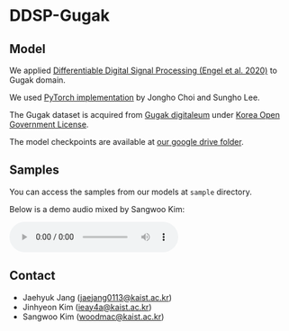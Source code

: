 # DDSP-Gugak

## Model
We applied [Differentiable Digital Signal Processing (Engel et al. 2020)](https://arxiv.org/abs/2001.04643) to Gugak domain.

We used [PyTorch implementation](https://github.com/sweetcocoa/ddsp-pytorch) by Jongho Choi and Sungho Lee.

The Gugak dataset is acquired from [Gugak digitaleum](http://www.gugak.or.kr/digitaleum) under [Korea Open Government License](https://www.kogl.or.kr).

The model checkpoints are available at [our google drive folder](https://drive.google.com/drive/folders/1SdbgJ4AD_TUVhrskwQU6cenV1_tRbaM1?usp=sharing).

## Samples
You can access the samples from our models at `sample` directory.

Below is a demo audio mixed by Sangwoo Kim:

<audio controls>
    <source type="audio/mp3" src='https://raw.githubusercontent.com/ieay4a/DDSP-Gugak/main/sample/gugak_carol.mp3'>
    <code>Your browser does not support the audio element.</code>
</audio>

## Contact
* Jaehyuk Jang ([jaejang0113@kaist.ac.kr](mailto:jaejang0113@kaist.ac.kr))
* Jinhyeon Kim ([ieay4a@kaist.ac.kr](mailto:ieay4a@kaist.ac.kr))
* Sangwoo Kim ([woodmac@kaist.ac.kr](mailto:woodmac@kaist.ac.kr))
